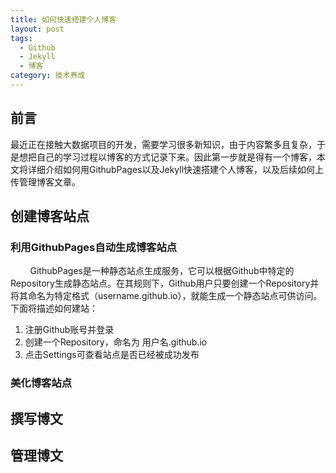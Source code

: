 ```yaml
---
title: 如何快速搭建个人博客
layout: post
tags:
  - Github
  - Jekyll
  - 博客
category: 技术养成
---
```

## 前言
  最近正在接触大数据项目的开发，需要学习很多新知识，由于内容繁多且复杂，于是想把自己的学习过程以博客的方式记录下来。因此第一步就是得有一个博客，本文将详细介绍如何用GithubPages以及Jekyll快速搭建个人博客，以及后续如何上传管理博客文章。
## 创建博客站点
### 利用GithubPages自动生成博客站点
&nbsp; &nbsp; &nbsp; &nbsp; GithubPages是一种静态站点生成服务，它可以根据Github中特定的Repository生成静态站点。在其规则下，Github用户只要创建一个Repository并将其命名为特定格式（username.github.io），就能生成一个静态站点可供访问。下面将描述如何建站：
1. 注册Github账号并登录
2. 创建一个Repository，命名为 用户名.github.io
3. 点击Settings可查看站点是否已经被成功发布


### 美化博客站点
## 撰写博文
## 管理博文
